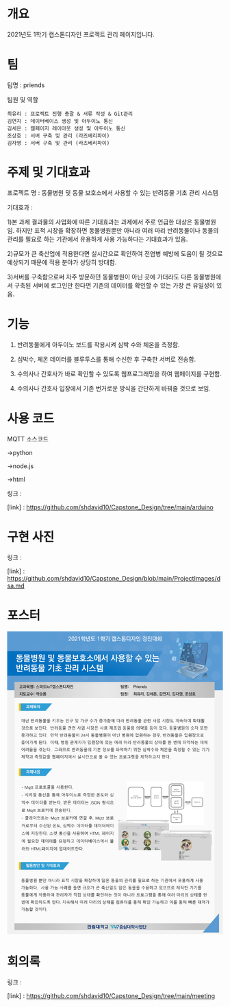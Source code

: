 # 개요
2021년도 1학기 캡스톤디자인 프로젝트 관리 페이지입니다.

# 팀   
  팀명 : priends
  
  팀원 및 역할
  
    최유리 : 프로젝트 진행 총괄 & 서류 작성 & Git관리
    김연지 : 데이터베이스 생성 및 아두이노 통신
    김세은 : 웹페이지 레이아웃 생성 및 아두이노 통신
    조상호 : 서버 구축 및 관리 (라즈베리파이)
    김자영 : 서버 구축 및 관리 (라즈베리파이)
    

# 주제 및 기대효과
  프로젝트 명 : 동물병원 및 동물 보호소에서 사용할 수 있는 반려동물 기초 관리 시스템
  
  기대효과 :
  
  1)본 과제 결과물의 사업화에 따른 기대효과는 과제에서 주로 언급한 대상은 동물병원임. 하지만 표적 시장을 확장하면 동물병원뿐만 아니라 여러 마리 반려동물이나 동물의 관리를 필요로 하는 기관에서 유용하게 사용 가능하다는 기대효과가 있음.
  
  2)규모가 큰 축산업에 적용한다면 실시간으로 확인하여 전염병 예방에 도움이 될 것으로 예상되기 때문에 적용 분야가 상당히 방대함.
  
  3)서버를 구축함으로써 자주 방문하던 동물병원이 아닌 곳에 가더라도 다른 동물병원에서 구축된 서버에 로그인만 한다면 기존의 데이터를 확인할 수 있는 가장 큰 유일성이 있음.
  
  
# 기능

  1) 반려동물에게 아두이노 보드를 착용시켜 심박 수와 체온을 측정함.

  2) 심박수, 체온 데이터를 블루투스를 통해 수신한 후 구축한 서버로 전송함.

  3) 수의사나 간호사가 바로 확인할 수 있도록 웹프로그래밍을 하여 웹페이지를 구현함. 

  4) 수의사나 간호사 입장에서 기존 번거로운 방식을 간단하게 바꿔줄 것으로 보임.


# 사용 코드

  MQTT 소스코드
  
  ->python
  
  ->node.js
  
  ->html
  
  링크 : 
  
  [link] : https://github.com/shdavid10/Capstone_Design/tree/main/arduino
  
  
# 구현 사진

링크 : 

[link] : https://github.com/shdavid10/Capstone_Design/blob/main/ProjectImages/dsa.md
  
# 포스터
![포스터 사진](0001.jpg)
  
# 회의록

링크 : 

[link] : https://github.com/shdavid10/Capstone_Design/tree/main/meeting
